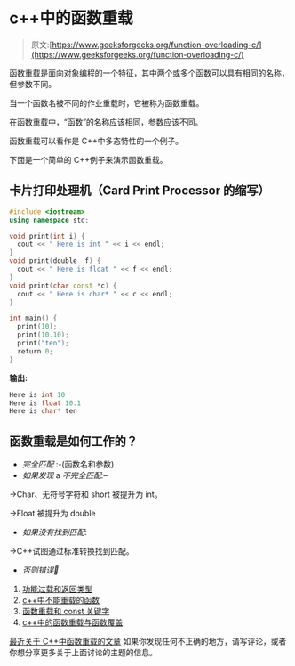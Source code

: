 # c++中的函数重载

> 原文:[https://www.geeksforgeeks.org/function-overloading-c/](https://www.geeksforgeeks.org/function-overloading-c/)

函数重载是面向对象编程的一个特征，其中两个或多个函数可以具有相同的名称，但参数不同。

当一个函数名被不同的作业重载时，它被称为函数重载。

在函数重载中，“函数”的名称应该相同，参数应该不同。

函数重载可以看作是 C++中多态特性的一个例子。

下面是一个简单的 C++例子来演示函数重载。

## 卡片打印处理机（Card Print Processor 的缩写）

```cpp
#include <iostream>
using namespace std;

void print(int i) {
  cout << " Here is int " << i << endl;
}
void print(double  f) {
  cout << " Here is float " << f << endl;
}
void print(char const *c) {
  cout << " Here is char* " << c << endl;
}

int main() {
  print(10);
  print(10.10);
  print("ten");
  return 0;
}
```

**输出:**

```cpp
Here is int 10 
Here is float 10.1 
Here is char* ten
```

## 函数重载是如何工作的？

*   *完全匹配* :-(函数名和参数)
*   *如果发现* a *不完全匹配:*–

->Char、无符号字符和 short 被提升为 int。

->Float 被提升为 double

*   *如果没有找到匹配*:

->C++试图通过标准转换找到匹配。

*   *否则错误🙁*

1.  [功能过载和返回类型](https://www.geeksforgeeks.org/g-fact-75/)
2.  [c++中不能重载的函数](https://www.geeksforgeeks.org/function-overloading-in-c/)
3.  [函数重载和 const 关键字](https://www.geeksforgeeks.org/function-overloading-and-const-functions/)
4.  [c++中的函数重载与函数覆盖](https://www.geeksforgeeks.org/function-overloading-vs-function-overriding-in-cpp/)

[最近关于 C++中函数重载的文章](https://www.geeksforgeeks.org/tag/cpp-overloading/)
如果你发现任何不正确的地方，请写评论，或者你想分享更多关于上面讨论的主题的信息。